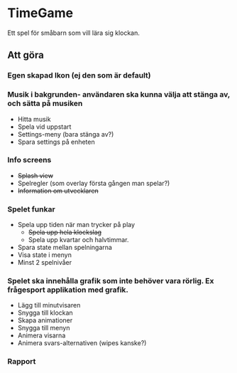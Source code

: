 # TimeGame

Ett spel för småbarn som vill lära sig klockan.

## Att göra

### Egen skapad Ikon (ej den som är default)

### Musik i bakgrunden- användaren ska kunna välja att stänga av, och sätta på musiken
* Hitta musik
* Spela vid uppstart
* Settings-meny (bara stänga av?)
* Spara settings på enheten

### Info screens
* ~~Splash view~~
* Spelregler (som overlay första gången man spelar?)
* ~~Information om utvecklaren~~

### Spelet funkar
* Spela upp tiden när man trycker på play
    * ~~Spela upp hela klockslag~~
    * Spela upp kvartar och halvtimmar.
* Spara state mellan spelningarna
* Visa state i menyn
* Minst 2 spelnivåer

### Spelet ska innehålla grafik som inte behöver vara rörlig. Ex frågesport applikation med grafik. 
* Lägg till minutvisaren
* Snygga till klockan
* Skapa animationer
* Snygga till menyn
* Animera visarna
* Animera svars-alternativen (wipes kanske?)

### Rapport